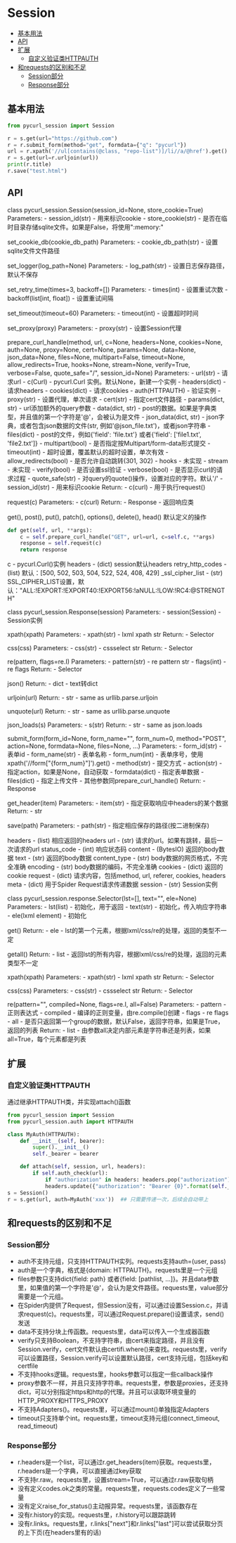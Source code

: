 # Session

- [基本用法](#基本用法)
- [API](#API)
- [扩展](#扩展)
    - [自定义验证类HTTPAUTH](#自定义验证类HTTPAUTH)
- [和requests的区别和不足](#和requests的区别和不足)
    - [Session部分](#Session部分)
    - [Response部分](#Response部分)

## 基本用法
```python
from pycurl_session import Session

r = s.get(url="https://github.com")
r = r.submit_form(method="get", formdata={"q": "pycurl"})
url = r.xpath('//ul[contains(@class, "repo-list")]/li//a/@href').get()
r = s.get(url=r.urljoin(url))
print(r.title)
r.save("test.html")
```

## API
class pycurl_session.Session(session_id=None, store_cookie=True)
    Parameters:
        - session_id(str) - 用来标识cookie
        - store_cookie(str) - 是否在临时目录存储sqlite文件。如果是False，将使用":memory:"

set_cookie_db(cookie_db_path)
    Parameters:
        - cookie_db_path(str) - 设置sqlite文件文件路径

set_logger(log_path=None)
    Parameters:
        - log_path(str) - 设置日志保存路径，默认不保存

set_retry_time(times=3, backoff=[])
    Parameters:
        - times(int) - 设置重试次数
        - backoff(list[int, float]) - 设置重试间隔

set_timeout(timeout=60)
    Parameters:
        - timeout(int) - 设置超时时间

set_proxy(proxy)
    Parameters:
        - proxy(str) - 设置Session代理

prepare_curl_handle(method, url, c=None,
        headers=None, cookies=None, auth=None, proxy=None, cert=None,
        params=None, data=None, json_data=None, files=None, multipart=False,
        timeout=None, allow_redirects=True,
        hooks=None, stream=None, verify=True, verbose=False, quote_safe="/",
        session_id=None)
    Parameters:
        - url(str) - 请求url
        - c(Curl) - pycurl.Curl 实例。默认None，新建一个实例
        - headers(dict) - 请求headers
        - cookies(dict) - 请求cookies
        - auth(HTTPAUTH) - 验证实例
        - proxy(str) - 设置代理，单次请求
        - cert(str) - 指定cert文件路径
        - params(dict, str) - url添加额外的query参数
        - data(dict, str) - post的数据。如果是字典类型，并且值的第一个字符是'@'，会被认为是文件
        - json_data(dict, str) - json字典，或者包含json数据的文件(str, 例如'@json_file.txt')，或者json字符串
        - files(dict) - post的文件，例如{'field': 'file.txt'} 或者{'field': ['file1.txt', 'file2.txt']}
        - multipart(bool) - 是否指定按Multipart/form-data形式提交
        - timeout(int) - 超时设置，覆盖默认的超时设置，单次有效
        - allow_redirects(bool) - 是否允许自动跳转(301, 302)
        - hooks - 未实现
        - stream - 未实现
        - verify(bool) - 是否设置ssl验证
        - verbose(bool) - 是否显示curl的请求过程
        - quote_safe(str) - 对query的quote()操作，设置对应的字符。默认'/'
        - session_id(str) - 用来标识cookie
    Return:
        - c(curl) - 用于执行request()

request(c)
    Parameters:
        - c(curl)
    Return:
        - Response - 返回响应类

get(), post(), put(), patch(), options(), delete(), head()
    默认定义的操作
```python
def get(self, url, **args):
    c = self.prepare_curl_handle("GET", url=url, c=self.c, **args)
    response = self.request(c)
    return response
```

c - pycurl.Curl()实例
headers - (dict) session默认headers
retry_http_codes - (list) 默认：[500, 502, 503, 504, 522, 524, 408, 429]
_ssl_cipher_list - (str) SSL_CIPHER_LIST设置，默认："ALL:!EXPORT:!EXPORT40:!EXPORT56:!aNULL:!LOW:!RC4:@STRENGTH"

class pycurl_session.Response(session)
    Parameters:
        - session(Session) - Session实例

xpath(xpath)
    Parameters:
        - xpath(str) - lxml xpath str
    Return:
        - Selector

css(css)
    Parameters:
        - css(str) - cssselect str
    Return:
        - Selector

re(pattern, flags=re.I)
    Parameters:
        - pattern(str) - re pattern str
        - flags(int) - re flags
    Return:
        - Selector

json()
    Return:
        - dict - text转dict

urljoin(url)
    Return:
        - str - same as urllib.parse.urljoin

unquote(url)
    Return:
        - str - same as urllib.parse.unquote

json_loads(s)
    Parameters:
        - s(str)
    Return:
        - str - same as json.loads

submit_form(form_id=None, form_name="", form_num=0,
        method="POST", action=None, formdata=None, files=None,
        ...)
    Parameters:
        - form_id(str) - 表单id
        - form_name(str) - 表单名称
        - form_num(int) - 表单序号，使用xpath('//form["{form_num}"]').get()
        - method(str) - 提交方式
        - action(str) - 指定action，如果是None，自动获取
        - formdata(dict) - 指定表单数据
        - files(dict) - 指定上传文件
        - 其他参数同prepare_curl_handle()
    Return:
        - Response

get_header(item)
    Parameters:
        - item(str) - 指定获取响应中headers的某个数据
    Return:
        - str

save(path)
    Parameters:
        - path(str) - 指定相应保存的路径(按二进制保存)

headers - (list) 相应返回的headers
url - (str) 请求的url。如果有跳转，最后一次请求的url
status_code - (int) 响应状态码
content - (BytesIO) 返回的body数据
text - (str) 返回的body数据
content_type - (str) body数据的网页格式，不完全准确
encoding - (str) body数据的编码，不完全准确
cookies - (dict) 返回的cookie
request - (dict) 请求内容，包括method, url, referer, cookies, headers
meta - (dict) 用于Spider Request请求传递数据
session - (str) Session实例


class pycurl_session.response.Selector(lst=[], text="", ele=None)
    Parameters:
        - lst(list) - 初始化，用于返回
        - text(str) - 初始化，传入响应字符串
        - ele(lxml element) - 初始化

get()
    Return:
        - ele - lst的第一个元素，根据lxml/css/re的处理，返回的类型不一定

getall()
    Return:
        - list - 返回lst的所有内容，根据lxml/css/re的处理，返回的元素类型不一定

xpath(xpath)
    Parameters:
        - xpath(str) - lxml xpath str
    Return:
        - Selector

css(css)
    Parameters:
        - css(str) - cssselect str
    Return:
        - Selector

re(pattern="", compiled=None, flags=re.I, all=False)
    Parameters:
        - pattern - 正则表达式
        - compiled - 编译的正则变量，由re.compile()创建
        - flags - re flags
        - all - 是否只返回第一个group的数据，默认False，返回字符串，如果是True，返回的列表
    Return:
        - list - 由参数all决定内部元素是字符串还是列表，如果all=True，每个元素都是列表


## 扩展
### 自定义验证类HTTPAUTH
通过继承HTTPAUTH类，并实现attach()函数
```python
from pycurl_session import Session
from pycurl_session.auth import HTTPAUTH

class MyAuth(HTTPAUTH):
    def __init__(self, bearer):
        super().__init__()
        self._bearer = bearer

    def attach(self, session, url, headers):
        if self.auth_check(url):
            if "authorization" in headers: headers.pop("authorization")
            headers.update({"authorization": "Bearer {0}".format(self._bearer)})
s = Session()
r = s.get(url, auth=MyAuth('xxx'))  ## 只需要传递一次，后续会自动带上
```

## 和requests的区别和不足
### Session部分
- auth不支持元组，只支持HTTPAUTH实列。requests支持auth=(user, pass)
- auth是一个字典，格式是{domain: HTTPAUTH}。requests里是一个元组
- files参数只支持dict{field: path} 或者{field: [pathlist, ...]}。并且data参数里，如果值的第一个字符是'@'，会认为是文件路径。requests里，value部分需要是一个元组。
- 在Spider内提供了Request，但Session没有，可以通过设置Session.c，并请求request(c)。requests里，可以通过Request.prepare()设置请求，send()发送
- data不支持分块上传函数。requests里，data可以传入一个生成器函数
- verify只支持Boolean，不支持字符串，由cert来指定路径，并且没有Session.verify，cert文件默认由certifi.where()来查找。requests里，verify可以设置路径，Session.verify可以设置默认路径，cert支持元组，包括key和certfile
- 不支持hooks逻辑。requests里，hooks参数可以指定一些callback操作
- proxy参数不一样，并且只支持字符串。requests里，参数是proxies，还支持dict，可以分别指定https和http的代理。并且可以读取环境变量的HTTP_PROXY和HTTPS_PROXY
- 不支持Adapters()。requests里，可以通过mount()单独指定Adapters
- timeout只支持单个int。requests里，timeout支持元组(connect_timeout, read_timeout)

### Response部分
- r.headers是一个list，可以通过r.get_headers(item)获取。requests里，r.headers是一个字典，可以直接通过key获取
- 不支持r.raw。requests里，设置stream=True，可以通过r.raw获取句柄
- 没有定义codes.ok之类的常量。requests里，requests.codes定义了一些常量
- 没有定义raise_for_status()主动报异常。requests里，该函数存在
- 没有r.history的实现。requests里，r.history可以跟踪跳转
- 没有r.links。requests里，r.links["next"]和r.links["last"]可以尝试获取分页的上下页(在headers里有的话)
